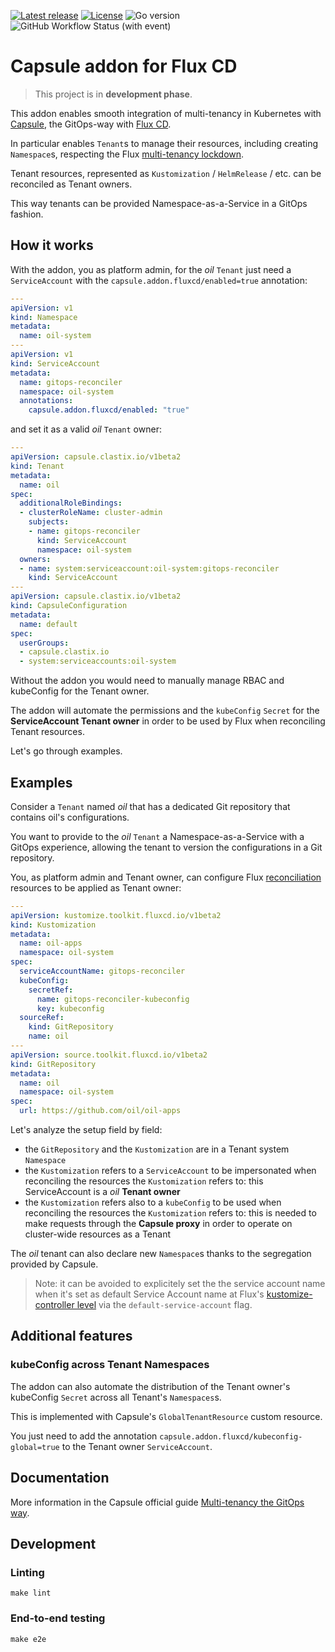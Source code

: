 [![Latest release](https://img.shields.io/github/v/release/maxgio92/capsule-addon-fluxcd?style=for-the-badge)](https://github.com/maxgio92/capsule-addon-fluxcd/releases/latest)
[![License](https://img.shields.io/github/license/maxgio92/capsule-addon-fluxcd?style=for-the-badge)](COPYING)
![Go version](https://img.shields.io/github/go-mod/go-version/maxgio92/capsule-addon-fluxcd?style=for-the-badge)
![GitHub Workflow Status (with event)](https://img.shields.io/github/actions/workflow/status/maxgio92/capsule-addon-fluxcd/scan-code.yml?style=for-the-badge&label=GoSec)

# Capsule addon for Flux CD

> This project is in **development phase**.

This addon enables smooth integration of multi-tenancy in Kubernetes with [Capsule](https://capsule.clastix.io/), the GitOps-way with [Flux CD](https://fluxcd.io/).

In particular enables `Tenant`s to manage their resources, including creating `Namespace`s, respecting the Flux [multi-tenancy lockdown](https://fluxcd.io/flux/installation/configuration/multitenancy/).

Tenant resources, represented as `Kustomization` / `HelmRelease` / etc. can be reconciled as Tenant owners.

This way tenants can be provided Namespace-as-a-Service in a GitOps fashion.

## How it works

With the addon, you as platform admin, for the *oil* `Tenant` just need a `ServiceAccount` with the `capsule.addon.fluxcd/enabled=true` annotation:

```yml
---
apiVersion: v1
kind: Namespace
metadata:
  name: oil-system
---
apiVersion: v1
kind: ServiceAccount
metadata:
  name: gitops-reconciler
  namespace: oil-system
  annotations:
    capsule.addon.fluxcd/enabled: "true"
```

and set it as a valid *oil* `Tenant` owner:

```yml
---
apiVersion: capsule.clastix.io/v1beta2
kind: Tenant
metadata:
  name: oil
spec:
  additionalRoleBindings:
  - clusterRoleName: cluster-admin
    subjects:
    - name: gitops-reconciler
      kind: ServiceAccount
      namespace: oil-system
  owners:
  - name: system:serviceaccount:oil-system:gitops-reconciler
    kind: ServiceAccount
---
apiVersion: capsule.clastix.io/v1beta2
kind: CapsuleConfiguration
metadata:
  name: default
spec:
  userGroups:
  - capsule.clastix.io
  - system:serviceaccounts:oil-system
```

Without the addon you would need to manually manage RBAC and kubeConfig for the Tenant owner.

The addon will automate the permissions and the `kubeConfig` `Secret` for the **ServiceAccount Tenant owner** in order to be used by Flux when reconciling Tenant resources.

Let's go through examples.

## Examples

Consider a `Tenant` named *oil* that has a dedicated Git repository that contains oil's configurations.

You want to provide to the *oil* `Tenant` a Namespace-as-a-Service with a GitOps experience, allowing the tenant to version the configurations in a Git repository.

You, as platform admin and Tenant owner, can configure Flux [reconciliation](https://fluxcd.io/flux/concepts/#reconciliation) resources to be applied as Tenant owner:

```yml
---
apiVersion: kustomize.toolkit.fluxcd.io/v1beta2
kind: Kustomization
metadata:
  name: oil-apps
  namespace: oil-system
spec:
  serviceAccountName: gitops-reconciler
  kubeConfig:
    secretRef:
      name: gitops-reconciler-kubeconfig
      key: kubeconfig
  sourceRef:
    kind: GitRepository
    name: oil
---
apiVersion: source.toolkit.fluxcd.io/v1beta2
kind: GitRepository
metadata:
  name: oil
  namespace: oil-system
spec:
  url: https://github.com/oil/oil-apps
```

Let's analyze the setup field by field:
- the `GitRepository` and the `Kustomization` are in a Tenant system `Namespace`
- the `Kustomization` refers to a `ServiceAccount` to be impersonated when reconciling the resources the `Kustomization` refers to: this ServiceAccount is a *oil* **Tenant owner**
- the `Kustomization` refers also to a `kubeConfig` to be used when reconciling the resources the `Kustomization` refers to: this is needed to make requests through the **Capsule proxy** in order to operate on cluster-wide resources as a Tenant

The *oil* tenant can also declare new `Namespace`s thanks to the segregation provided by Capsule.

> Note: it can be avoided to explicitely set the the service account name when it's set as default Service Account name at Flux's [kustomize-controller level](https://fluxcd.io/flux/installation/configuration/multitenancy/#how-to-configure-flux-multi-tenancy) via the `default-service-account` flag.

## Additional features

### kubeConfig across Tenant Namespaces

The addon can also automate the distribution of the Tenant owner's kubeConfig `Secret` across all Tenant's `Namespaces`s.

This is implemented with Capsule's `GlobalTenantResource` custom resource.

You just need to add the annotation `capsule.addon.fluxcd/kubeconfig-global=true` to the Tenant owner `ServiceAccount`.

## Documentation

More information in the Capsule official guide [Multi-tenancy the GitOps way](https://capsule.clastix.io/docs/guides/flux2-capsule/#the-ingredients-of-the-recipe).

## Development

### Linting

```shell
make lint
```

### End-to-end testing

```shell
make e2e
```
